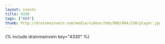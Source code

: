 ```yaml
--- 
layout: sieutv
title: 4330
tags: ["004"]
thumb: http://drainmainvein.com/media/videos/tmb/000/004/330/player.jpg
---
```

{% include drainmainvein key="4330" %} 

